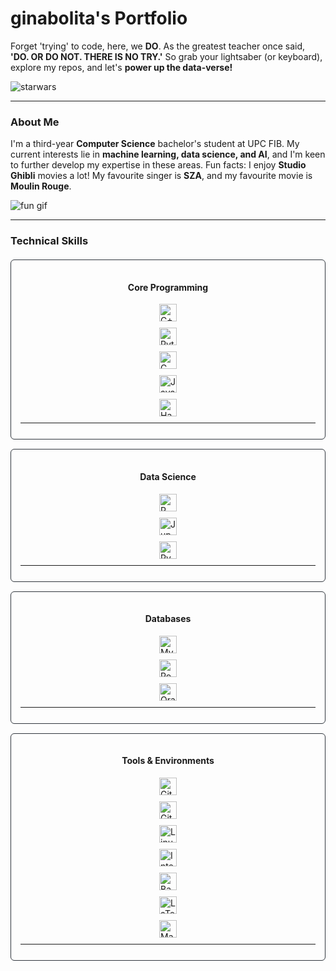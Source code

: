 # ginabolita's Portfolio

Forget 'trying' to code, here, we **DO**. As the greatest teacher once said, **'DO. OR DO NOT. THERE IS NO TRY.'** So grab your lightsaber (or keyboard), explore my repos, and let's **power up the data-verse\!**

![starwars](https://media0.giphy.com/media/v1.Y2lkPTc5MGI3NjExcXdqdHc2OGVkZzZqOGQ5MXc0Y3dvMjFlMjVqYWhqYTdwMGM5N3N5NiZlcD12MV9pbnRlcm5hbF9naWZfYnlfaWQmY3Q9Zw/3ohuPp7uWLgTdU83iU/giphy.gif)

-----

### About Me

I'm a third-year **Computer Science** bachelor's student at UPC FIB. My current interests lie in **machine learning, data science, and AI**, and I'm keen to further develop my expertise in these areas.
Fun facts: I enjoy **Studio Ghibli** movies a lot! My favourite singer is **SZA**, and my favourite movie is **Moulin Rouge**.


![fun gif](https://media0.giphy.com/media/v1.Y2lkPTc5MGI3NjExNTZ6bDU0a3Nvc25hcW53dGR3N3NuMGhxdDY2cm03NzlzYXl5YjV1OSZlcD12MV9pbnRlcm5hbF9naWZfYnlfaWQmY3Q9cw/SSFuh2v8zQZGibJKn0/giphy.gif)


-----

### Technical Skills
<div style="display: flex; flex-direction: column; gap: 15px; margin-top: 20px;">
  <div style="border: 1px solid #30363d; border-radius: 6px; padding: 15px;">
    <h4 align="center">Core Programming</h4>
    <div style="display: flex; flex-direction: column; gap: 10px; align-items: center; margin-bottom: 10px;">
      <img src="https://cdn.jsdelivr.net/gh/devicons/devicon/icons/cplusplus/cplusplus-original.svg" width="28" title="C++" />
      <img src="https://cdn.jsdelivr.net/gh/devicons/devicon/icons/python/python-original.svg" width="28" title="Python" />
      <img src="https://cdn.jsdelivr.net/gh/devicons/devicon/icons/c/c-original.svg" width="28" title="C" />
      <img src="https://cdn.jsdelivr.net/gh/devicons/devicon/icons/java/java-original.svg" width="28" title="Java" />
      <img src="https://cdn.jsdelivr.net/gh/devicons/devicon/icons/haskell/haskell-original.svg" width="28" title="Haskell" />
    </div>
    <hr style="border-color: #30363d; margin: 10px 0;">
  </div>

  <div style="border: 1px solid #30363d; border-radius: 6px; padding: 15px;">
    <h4 align="center">Data Science</h4>
    <div style="display: flex; flex-direction: column; gap: 10px; align-items: center; margin-bottom: 10px;">
      <img src="https://cdn.jsdelivr.net/gh/devicons/devicon/icons/r/r-original.svg" width="28" title="R" />
      <img src="https://cdn.jsdelivr.net/gh/devicons/devicon/icons/jupyter/jupyter-original.svg" width="28" title="Jupyter" />
      <img src="https://cdn.jsdelivr.net/gh/devicons/devicon/icons/pycharm/pycharm-original.svg" width="28" title="PyCharm" />
    </div>
    <hr style="border-color: #30363d; margin: 10px 0;">
  </div>

  <div style="border: 1px solid #30363d; border-radius: 6px; padding: 15px;">
    <h4 align="center">Databases</h4>
    <div style="display: flex; flex-direction: column; gap: 10px; align-items: center; margin-bottom: 10px;">
      <img src="https://cdn.jsdelivr.net/gh/devicons/devicon/icons/mysql/mysql-original.svg" width="28" title="MySQL" />
      <img src="https://cdn.jsdelivr.net/gh/devicons/devicon/icons/postgresql/postgresql-original.svg" width="28" title="PostgreSQL" />
      <img src="https://cdn.jsdelivr.net/gh/devicons/devicon/icons/oracle/oracle-original.svg" width="28" title="Oracle" />
    </div>
    <hr style="border-color: #30363d; margin: 10px 0;">
  </div>

  <div style="border: 1px solid #30363d; border-radius: 6px; padding: 15px;">
    <h4 align="center">Tools & Environments</h4>
    <div style="display: flex; flex-direction: column; gap: 10px; align-items: center; margin-bottom: 10px;">
      <img src="https://cdn.jsdelivr.net/gh/devicons/devicon/icons/git/git-original.svg" width="28" title="Git" />
      <img src="https://cdn.jsdelivr.net/gh/devicons/devicon/icons/github/github-original.svg" width="28" title="GitHub" />
      <img src="https://cdn.jsdelivr.net/gh/devicons/devicon/icons/linux/linux-original.svg" width="28" title="Linux" />
      <img src="https://cdn.jsdelivr.net/gh/devicons/devicon/icons/intellij/intellij-original.svg" width="28" title="IntelliJ IDEA" />
      <img src="https://cdn.jsdelivr.net/gh/devicons/devicon/icons/bash/bash-original.svg" width="28" title="Bash" />
      <img src="https://cdn.jsdelivr.net/gh/devicons/devicon/icons/latex/latex-original.svg" width="28" title="LaTeX" />
      <img src="https://cdn.jsdelivr.net/gh/devicons/devicon/icons/markdown/markdown-original.svg" width="28" title="Markdown" />
    </div>
    <hr style="border-color: #30363d; margin: 10px 0;">
  </div>

</div>
